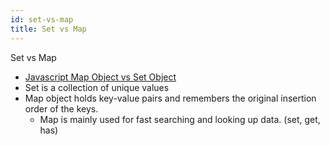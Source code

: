 ```yaml
---
id: set-vs-map
title: Set vs Map
---
```


Set vs Map

- [Javascript Map Object vs Set Object](https://stackoverflow.com/questions/24085708/javascript-map-object-vs-set-object)
- Set is a collection of unique values
- Map object holds key-value pairs and remembers the original insertion order of the keys.
    - Map is mainly used for fast searching and looking up data. (set, get, has)